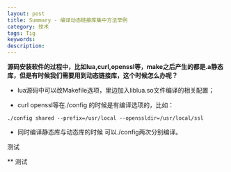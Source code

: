 ```yaml
---
layout: post
title: Summary - 编译动态链接库集中方法举例
category: 技术
tags: Tig
keywords:
description:
---
```



**源码安装软件的过程中，比如lua,curl,openssl等，make之后产生的都是.a静态库，但是有时候我们需要用到动态链接库，这个时候怎么办呢？**

* lua源码中可以改Makefile选项，里边加入liblua.so文件编译的相关配置；

* curl openssl等在./config 的时候是有编译选项的，比如：

```
./config shared --prefix=/usr/local --openssldir=/usr/local/ssl
```

* 同时编译静态库与动态库的时候 可以./config两次分别编译。

测试

** 测试
